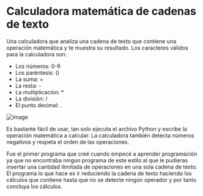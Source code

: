 # Calculadora matemática de cadenas de texto
Una calculadora que analiza una cadena de texto que contiene una operación matemática y te muestra su resultado. Los caracteres válidos para la calculadora son:
- Los números: 0-9
- Los paréntesis: ()
- La suma: +
- La resta: -
- La multiplicación: *
- La división: /
- El punto decimal: .

![image](https://github.com/Sauleteh/calculadora-matematica-string/assets/22859905/ed25f0e4-0892-4357-8982-bad873982050)

Es bastante fácil de usar, tan solo ejecuta el archivo Python y escribe la operación matemática a calcular. La calculadora también detecta números negativos y respeta el orden de las operaciones.

Fue el primer programa que creé cuando empecé a aprender programación ya que no encontraba ningun programa de este estilo al que le pudieras insertar una cantidad ilimitada de operaciones en una sola cadena de texto. El programa lo que hace es ir reduciendo la cadena de texto haciendo los cálculos que contiene hasta que no se detecte ningún operador y por tanto concluya los cálculos.
